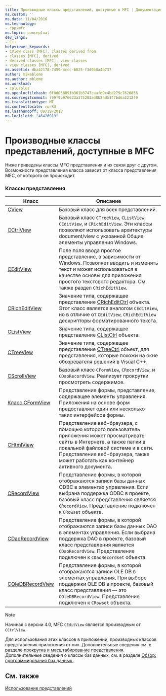 ```yaml
---
title: Производные классы представлений, доступные в MFC | Документация Майкрософт
ms.custom: ''
ms.date: 11/04/2016
ms.technology:
- cpp-mfc
ms.topic: conceptual
dev_langs:
- C++
helpviewer_keywords:
- CView class [MFC], classes derived from
- classes [MFC], derived
- derived classes [MFC], view classes
- view classes [MFC], derived
ms.assetid: dba42178-7459-4ccc-b025-f3d9b8a4b737
author: mikeblome
ms.author: mblome
ms.workload:
- cplusplus
ms.openlocfilehash: 0f8d058891b361b3747caafd9c4bd279c7626856
ms.sourcegitcommit: 799f9b976623a375203ad8b2ad5147bd6a2212f0
ms.translationtype: MT
ms.contentlocale: ru-RU
ms.lasthandoff: 09/19/2018
ms.locfileid: "46426919"
---
```

# <a name="derived-view-classes-available-in-mfc"></a>Производные классы представлений, доступные в MFC

Ниже приведены классы MFC представления и их связи друг с другом. Возможности представления класса зависит от класса представления MFC, от которого он происходит.

### <a name="view-classes"></a>Классы представления

|Класс|Описание|
|-----------|-----------------|
|[CView](../mfc/reference/cview-class.md)|Базовый класс для всех представлений.|
|[CCtrlView](../mfc/reference/cctrlview-class.md)|Базовый класс `CTreeView`, `CListView`, `CEditView`, и `CRichEditView`. Эти классы позволяют использовать архитектуры document/view с указанной Общие элементы управления Windows.|
|[CEditView](../mfc/reference/ceditview-class.md)|Поле поля ввода простое представление, в зависимости от Windows. Позволяет вводить и изменять текст и может использоваться в качестве основы для приложения простого текстового редактора. См. также раздел `CRichEditView`.|
|[CRichEditView](../mfc/reference/cricheditview-class.md)|Значение типа, содержащее представление [CRichEditCtrl](../mfc/reference/cricheditctrl-class.md) объекта. Этот класс является аналогом `CEditView`, но в отличие от `CEditView`, `CRichEditView` дескрипторы форматированного текста.|
|[CListView](../mfc/reference/clistview-class.md)|Значение типа, содержащее представление [CListCtrl](../mfc/reference/clistctrl-class.md) объекта.|
|[CTreeView](../mfc/reference/ctreeview-class.md)|Значение типа, содержащее представление [CTreeCtrl](../mfc/reference/ctreectrl-class.md) объект, для представления, которые похожи на окне обозревателя решений в Visual C++.|
|[CScrollView](../mfc/reference/cscrollview-class.md)|Базовый класс `CFormView`, `CRecordView`, и `CDaoRecordView`. Реализует прокрутки просмотреть содержимое.|
|[Класс CFormView](../mfc/reference/cformview-class.md)|Представление формы, представление, содержащее элементы управления. Приложения на основе форм предоставляет один или несколько таких интерфейсов формы.|
|[CHtmlView](../mfc/reference/chtmlview-class.md)|Представление веб-браузера, с помощью которого пользователь приложения может просматривать сайты в Интернете, а также папки в локальной файловой системе и в сети. Представление веб-браузера, также может работать как контейнер активного документа.|
|[CRecordView](../mfc/reference/crecordview-class.md)|Представление формы, в которой отображаются записи базы данных ODBC в элементах управления. Если выбрана поддержка ODBC в проекте, базовый класс представления является `CRecordView`. Представление подключен к `CRowset` объекта.|
|[CDaoRecordView](../mfc/reference/cdaorecordview-class.md)|Представление формы, в которой отображаются записи базы данных DAO в элементах управления. Если выбрана поддержка DAO в проекте, базовый класс представления является `CDaoRecordView`. Представление подключен к `CDaoRecordset` объекта.|
|[COleDBRecordView](../mfc/reference/coledbrecordview-class.md)|Представление формы, в которой отображаются записи OLE DB в элементах управления. При выборе поддержки OLE DB в проекте, базовый класс представления — это `COleDBRecordView`. Представление подключен к `CRowset` объекта.|

> [!NOTE]
>  Начиная с версии 4.0, MFC `CEditView` является производным от `CCtrlView`.

Для использования этих классов в приложении, производных классов представления приложения от них. Дополнительные сведения см. в разделе [прокрутка и масштабирование представления](../mfc/scrolling-and-scaling-views.md). Дополнительные сведения о классы баз данных, см. в разделе [Обзор: программирования баз данных,](../data/data-access-programming-mfc-atl.md).

## <a name="see-also"></a>См. также

[Использование представлений](../mfc/using-views.md)

